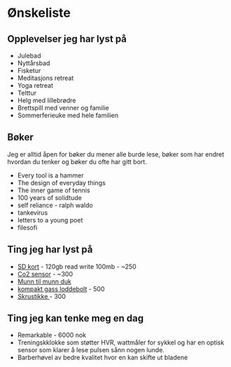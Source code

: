 # Ønskeliste

## Opplevelser jeg har lyst på
- Julebad
- Nyttårsbad
- Fisketur
- Meditasjons retreat
- Yoga retreat
- Telttur
- Helg med lillebrødre
- Brettspill med venner og familie
- Sommerferieuke med hele familien

## Bøker
Jeg er alltid åpen for bøker du mener alle burde lese, bøker som har endret hvordan du tenker og bøker du ofte har gitt bort.
- Every tool is a hammer
- The design of everyday things
- The inner game of tennis
- 100 years of solidtude
- self reliance - ralph waldo
- tankevirus
- letters to a young poet
- filesofi

## Ting jeg har lyst på

- [SD kort](https://www.kjell.com/no/produkter/data/minnekort/sandisk-ultra-micro-sd-kort-128-gb-p97603) - 120gb read write 100mb - ~250
- [Co2 sensor](https://www.banggood.com/no/MH-Z19B-Infrared-CO2-Sensor-For-CO2-Monitor-NDIR-Gas-Sensor-CO2-Gas-Sensor-0-5000PPM-p-1248315.html?utm_source=googleshopping&utm_medium=cpc_organic&gmcCountry=NO&utm_content=minha&utm_campaign=minha-no-no-pc&currency=NOK&createTmp=1&utm_source=googleshopping&utm_medium=cpc_union&utm_content=xibei&utm_campaign=xibei-ssc-no-all-0302&ad_id=337428064977&gclid=Cj0KCQiA7qP9BRCLARIsABDaZzgAmqGAow7fTf_A7_RD0_B44c9bZODgpTLQ8chv8WOME9M1-VoeSDQaAlVXEALw_wcB&cur_warehouse=CN) - ~300
- [Munn til munn duk](https://www.boots.no/product/facemask-munn-til-munn-maske-1-stk-produkt895787)
- [kompakt gass loddebolt](https://www.jula.no/catalog/verktoy-og-maskiner/sveising-og-lodding/lodding/gassdrevet-loddeverktoy/loddepenn-213005/) - 500
- [ Skrustikke ](https://www.clasohlson.com/no/Stanley-bordskrustikke/p/40-7835) - 300 




<!--
## Ting som ikke er avklart enda

- [PC kabinett - 700nok](https://www.komplett.no/product/863350/datautstyr/pc-komponenter/kabinetterbarebone/minimicronano-tower/fractal-design-core-500-mini-itx-sort)

- [Masasjepistol](https://www.kjell.com//no/produkter/hjem-kontor-fritid/kropp-og-helse/massasjepistol/careical-recovery-massasjepistol-for-stive-muskler-p47989?gclid=Cj0KCQiAy579BRCPARIsAB6QoIb4tdDMZh4yIrL5-rQkTd_Gw1aIXPyCof5ce8iRR0-zgZwHNtlOYtsaAm6pEALw_wcB&gclsrc=aw.ds)

- [Barberhøvel]()
-->

## Ting jeg kan tenke meg en dag
- Remarkable - 6000 nok
- Treningskklokke som støtter HVR, wattmåler for sykkel og har en optisk sensor som klarer å lese pulsen sånn nogen lunde.
- Barberhøvel av bedre kvalitet hvor en kan skifte ut bladene



